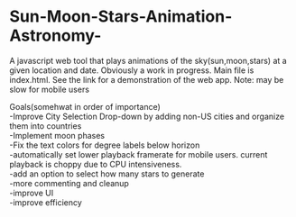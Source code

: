 # Sun-Moon-Stars-Animation-Astronomy-
A javascript web tool that plays animations of the sky(sun,moon,stars) at a given location and date. Obviously a work in progress. Main file is index.html. See the link for a demonstration of the web app. Note: may be slow for mobile users

Goals(somehwat in order of importance)<br>
  -Improve City Selection Drop-down by adding non-US cities and organize them into countries<br>
  -Implement moon phases<br>
  -Fix the text colors for degree labels below horizon<br>
  -automatically set lower playback framerate for mobile users. current playback is choppy due to CPU intensiveness.<br>
  -add an option to select how many stars to generate<br>
  -more commenting and cleanup<br>
  -improve UI<br>
  -improve efficiency<br>
  
